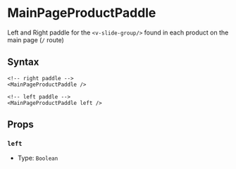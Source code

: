 # MainPageProductPaddle

Left and Right paddle for the `<v-slide-group/>` found in each product on the main page (`/` route)

## Syntax

```vue
<!-- right paddle -->
<MainPageProductPaddle />

<!-- left paddle -->
<MainPageProductPaddle left />
```

## Props

### `left`

- Type: `Boolean`
